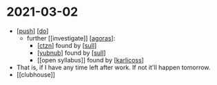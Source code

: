 # 2021-03-02

- [[push]] [[do]]
  - further [[investigate]] [[agoras]]:
    - [[ctzn]] found by [[sull]]
    - [[yubnub]] found by [[sull]]
    - [[open syllabus]] found by [[karlicoss]]
- That is, if I have any time left after work. If not it'll happen tomorrow.
- [[clubhouse]]

[//begin]: # "Autogenerated link references for markdown compatibility"
[push]: ../push "Push"
[do]: ../do "Do"
[agoras]: ../agoras "Agoras"
[ctzn]: ../ctzn "Ctzn"
[sull]: ../sull "Sull"
[yubnub]: ../yubnub "Yubnub"
[karlicoss]: ../karlicoss "Karlicoss"
[//end]: # "Autogenerated link references"